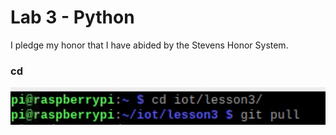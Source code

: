 # Lab 3 - Python
I pledge my honor that I have abided by the Stevens Honor System.


### cd
![](Pic/cd.jpg)
